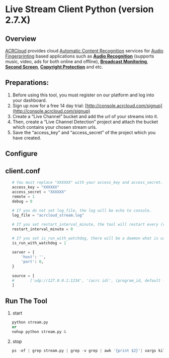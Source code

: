 # Live Stream Client Python (version 2.7.X)

## Overview
  [ACRCloud](https://www.acrcloud.com/) provides cloud [Automatic Content Recognition](https://www.acrcloud.com/docs/introduction/automatic-content-recognition/) services for [Audio Fingerprinting](https://www.acrcloud.com/docs/introduction/audio-fingerprinting/) based applications such as **[Audio Recognition](https://www.acrcloud.com/music-recognition)** (supports music, video, ads for both online and offline), **[Broadcast Monitoring](https://www.acrcloud.com/broadcast-monitoring)**, **[Second Screen](https://www.acrcloud.com/second-screen-synchronization)**, **[Copyright Protection](https://www.acrcloud.com/copyright-protection-de-duplication)** and etc.<br>
  
## Preparations: 
1. Before using this tool, you must register on our platform and log into your dashboard.
2. Sign up now for a free 14 day trial: [http://console.acrcloud.com/signup](http://console.acrcloud.com/signup)
3. Create a “Live Channel” bucket and add the url of your streams into it.
4. Then, create a “Live Channel Detection” project and attach the bucket which contains your chosen stream urls.
5. Save the “access_key” and “access_secret” of the project which you have created.
 
## Configure
## client.conf
```python
   # You must replace "XXXXXX" with your access_key and access_secret.
   access_key = "XXXXXX"
   access_secret = "XXXXXX"
   remote = 1 
   debug = 0 
   
   # If you do not set log_file, the log will be echo to console.
   log_file = "acrcloud_stream.log"

   # If you set restart_interval_minute, the tool will restart every (restart_interval_minute) minutes.
   restart_interval_minute = 0 

   # If you set is_run_with_watchdog, there will be a daemon what is used to watch over streams process.
   is_run_with_watchdog = 1 
   
   server = { 
       'host': '',
       'port': 0,
   }
   
   source = [ 
   #       ['udp://127.0.0.1:1234', '(acrc id)', (program_id, default -1)],
   ] 
```

## Run The Tool
1. start
```python
   python stream.py 
   or
   nohup python stream.py &
```
2. stop
```python
   ps -ef | grep stream.py | grep -v grep | awk '{print $2}'| xargs kill -9
```
